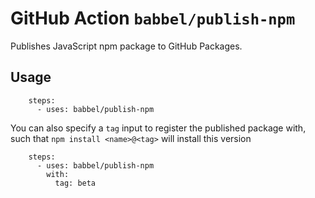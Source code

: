 # GitHub Action `babbel/publish-npm`

Publishes JavaScript npm package to GitHub Packages.

## Usage

```
    steps:
      - uses: babbel/publish-npm
```

You can also specify a `tag` input to register the published package with, such that `npm install <name>@<tag>` will install this version
```
    steps:
      - uses: babbel/publish-npm
        with:
          tag: beta
```
